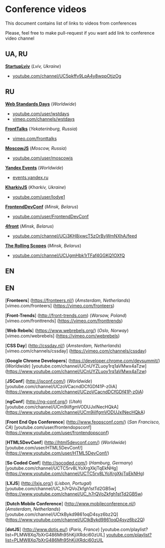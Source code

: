 # Conference videos

This document contains list of links to videos from conferences

Please, feel free to make pull-request if you want add link to conference video channel


## UA, RU

[__StartupLviv__](http://startup.lviv.ua/) (_Lviv, Ukraine_)    
* [youtube.com/channel/UC5pkffv9LpA4y8wppOtjzOg](https://www.youtube.com/channel/UC5pkffv9LpA4y8wppOtjzOg)

## RU

[__Web Standards Days__](http://webstandardsdays.ru/) (_Worldwide_)
* [youtube.com/user/wstdays](https://www.youtube.com/user/wstdays)
* [vimeo.com/channels/wstdays](https://vimeo.com/channels/wstdays)    

[__FrontTalks__](http://fronttalks.ru/) (_Yekaterinburg, Russia_)   
* [vimeo.com/fronttalks](https://vimeo.com/fronttalks)

[__MoscowJS__](http://www.moscowjs.ru/) (_Moscow, Russia_)   
* [youtube.com/user/moscowjs](https://www.youtube.com/user/moscowjs)

[__Yandex Events__](https://events.yandex.ru/) (_Worldwide_)   
* [events.yandex.ru](https://events.yandex.ru/)

[__KharkivJS__](https://twitter.com/KharkivJS) (_Kharkiv, Ukraine_)   
* [youtube.com/user/lodye1](https://www.youtube.com/user/lodye1)

[__FrontendDevConf__](http://fdconf.by/) (_Minsk, Belarus_)  
* [youtube.com/user/FrontendDevConf](https://www.youtube.com/user/FrontendDevConf)

[__4front__](https://twitter.com/4frontby) (_Minsk, Belarus_)   
* [youtube.com/channel/UCj3KH8jxwcT5zOrByWmNXhA/feed](https://www.youtube.com/channel/UCj3KH8jxwcT5zOrByWmNXhA)

[__The Rolling Scopes__](http://rollingscopes.com/) (_Minsk, Belarus_)  
* [youtube.com/channel/UCUgmHbk1rTFaf4GGKQ1OXfQ](https://www.youtube.com/channel/UCUgmHbk1rTFaf4GGKQ1OXfQ)


## EN

## EN
[__Fronteers__] (https://fronteers.nl/) (_Amsterdam, Netherlands_)
[vimeo.com/fronteers] (https://vimeo.com/fronteers)

[__Front-Trends__] (http://front-trends.com) (_Warsaw, Poland_)
[vimeo.com/fronttrends] (https://vimeo.com/fronttrends)

[__Web Rebels__] (https://www.webrebels.org/) (_Oslo, Norway_)
[vimeo.com/webrebels] (https://vimeo.com/webrebels)

[__CSS Day__] (http://cssday.nl/) (_Amsterdam, Netherlands_)
[vimeo.com/channels/cssday] (https://vimeo.com/channels/cssday)

[__Google Chrome Developers__] (https://developer.chrome.com/devsummit/) (_Worldwide_)
[youtube.com/channel/UCnUYZLuoy1rq1aVMwx4aTzw] (https://www.youtube.com/channel/UCnUYZLuoy1rq1aVMwx4aTzw)

[__JSConf__] (http://jsconf.com/) (_Worldwide_)
[youtube.com/channel/UCzoVCacndDCfGDf41P-z0iA] (https://www.youtube.com/channel/UCzoVCacndDCfGDf41P-z0iA)

[__ngConf__] (http://ng-conf.org/) (_Utah_)
[youtube.com/channel/UCm9iiIfgmVODUJxINecHQkA] (https://www.youtube.com/channel/UCm9iiIfgmVODUJxINecHQkA)

[__Front End Ops Conference__] (http://www.feopsconf.com/) (_San Francisco, CA_)
[youtube.com/user/frontendopsconf] (https://www.youtube.com/user/frontendopsconf)

[__HTML5DevConf__] (http://html5devconf.com/) (_Worldwide_)
[youtube.com/user/HTML5DevConf/] (https://www.youtube.com/user/HTML5DevConf/)

[__So Coded Conf__] (http://socoded.com/) (_Hamburg, Germany_)
[youtube.com/channel/UCTC5rv8LYoXrgXkjTqEkNHg] (https://www.youtube.com/channel/UCTC5rv8LYoXrgXkjTqEkNHg)

[__LXJS__] (http://lxjs.org/) (_Lisbon, Portugal_)
[youtube.com/channel/UC_h7rQVoZkfgh1stTd2GB5w] (https://www.youtube.com/channel/UC_h7rQVoZkfgh1stTd2GB5w)

[__Dutch Mobile Conference__] (http://www.mobileconference.nl/) (_Amsterdam, Netherlands_)
[youtube.com/channel/UCtkBykd9861oqD4syz6bz2Q] (https://www.youtube.com/channel/UCtkBykd9861oqD4syz6bz2Q)

[__dotJS__] (http://www.dotjs.eu/) (_Paris, France_)
[youtube.com/playlist?list=PLMW8Xq7bXrG486Mh95hKjiXRdci60zUlL] [youtube.com/playlist?list=PLMW8Xq7bXrG486Mh95hKjiXRdci60zUlL](https://www.youtube.com/playlist?list=PLMW8Xq7bXrG486Mh95hKjiXRdci60zUlL)



